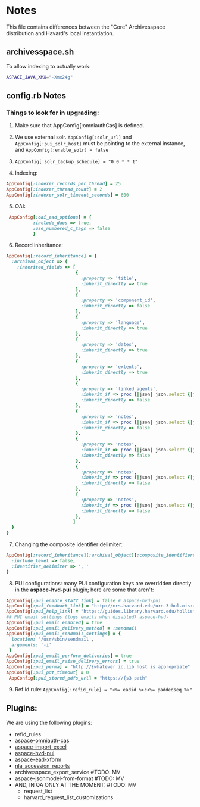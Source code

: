 # Notes

This file contains differences between the "Core" Archivesspace distribution and Havard's local instantiation.

## archivesspace.sh

To allow indexing to actually work:

```bash
ASPACE_JAVA_XMX="-Xmx24g"
```

## config.rb Notes

### Things to look for in upgrading:

1. Make sure that AppConfig[:omniauthCas] is defined.
2. We use external solr.  `AppConfig[:solr_url]` and `AppConfig[:pui_solr_host]` must be pointing to the external instance, and `AppConfig[:enable_solr] = false`

3. `AppConfig[:solr_backup_schedule] = "0 0 * * 1"`
4. Indexing:  
```ruby
AppConfig[:indexer_records_per_thread] = 25  
AppConfig[:indexer_thread_count] = 2  
AppConfig[:indexer_solr_timeout_seconds] = 600 
```
5. OAI:
```ruby
 AppConfig[:oai_ead_options] = {
          :include_daos => true,
          :use_numbered_c_tags => false
          }

```
6. Record inheritance:

```ruby
AppConfig[:record_inheritance] = {
  :archival_object => {
    :inherited_fields => [
                          {
                            :property => 'title',
                            :inherit_directly => true
                          },
                          {
                            :property => 'component_id',
                            :inherit_directly => false
                          },
                          {
                            :property => 'language',
                            :inherit_directly => true
                          },
                          {
                            :property => 'dates',
                            :inherit_directly => true
                          },
                          {
                            :property => 'extents',
                            :inherit_directly => true
                          },
                          {
                            :property => 'linked_agents',
                            :inherit_if => proc {|json| json.select {|j| j['role'] == 'creator'} },
                            :inherit_directly => false
                          },
                          {
                            :property => 'notes',
                            :inherit_if => proc {|json| json.select {|j| j['type'] == 'accessrestrict'} },
                            :inherit_directly => false
                          },
                          {
                            :property => 'notes',
                            :inherit_if => proc {|json| json.select {|j| j['type'] == 'scopecontent'} },
                            :inherit_directly => false
                          },
                          {
                            :property => 'notes',
                            :inherit_if => proc {|json| json.select {|j| j['type'] == 'langmaterial'} },
                            :inherit_directly => false
                          },
                          {
                            :property => 'notes',
                            :inherit_if => proc {|json| json.select {|j| j['type'] == 'physloc'} },
                            :inherit_directly => false
                          },
                         ]
  }
}
```

7. Changing the composite identifier delimiter:
```ruby
AppConfig[:record_inheritance][:archival_object][:composite_identifiers] = {
  :include_level => false,
  :identifier_delimiter => ', '
}
```
8. PUI configurations:  many PUI configuration keys are overridden directly in the **aspace-hvd-pui** plugin; here are some that aren't:
```ruby
AppConfig[:pui_enable_staff_link] = false # aspace-hvd-pui
AppConfig[:pui_feedback_link] = "http://nrs.harvard.edu/urn-3:hul.ois:archivesdiscovery"
AppConfig[:pui_help_link] = "https://guides.library.harvard.edu/hollisforarchivaldiscovery"
## PUI email settings (logs emails when disabled) aspace-hvd- 
AppConfig[:pui_email_enabled] = true  
AppConfig[:pui_email_delivery_method] = :sendmail 
AppConfig[:pui_email_sendmail_settings] = {  
  location: '/usr/sbin/sendmail',          
  arguments: '-i' 
 }   
AppConfig[:pui_email_perform_deliveries] = true  
AppConfig[:pui_email_raise_delivery_errors] = true    
AppConfig[:pui_perma] = "http://{whatever id.lib host is appropriate"
AppConfig[:pui_pdf_timeout] = 0
 AppConfig[:pui_stored_pdfs_url] = "https://{s3 path"
```
9. Ref id rule:
`AppConfig[:refid_rule] = "<%= eadid %>c<%= paddedseq %>"`
## Plugins:

We are using the following plugins:
* refid_rules
* [aspace-omniauth-cas](https://github.com/harvard-library/aspace-omniauth-cas)
* [aspace-import-excel](https://github.com/harvard-library/aspace-import-excel)
* [aspace-hvd-pui](https://github.com/harvard-library/aspace-hvd-pui)
* [aspace-ead-xform](https://github.com/harvard-library/aspace-ead-xform)
* [nla_accession_reports](https://github.com/harvard-library/nla_accession_reports)
* archivesspace_export_service #TODO: MV
* aspace-jsonmodel-from-format #TODO: MV
*  AND, IN QA ONLY AT THE MOMENT: #TODO: MV
   * request_list
   * harvard_request_list_customizations

